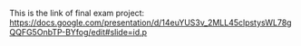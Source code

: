 
This is the link of final exam project: https://docs.google.com/presentation/d/14euYUS3v_2MLL45clpstysWL78gQQFG5OnbTP-BYfog/edit#slide=id.p
